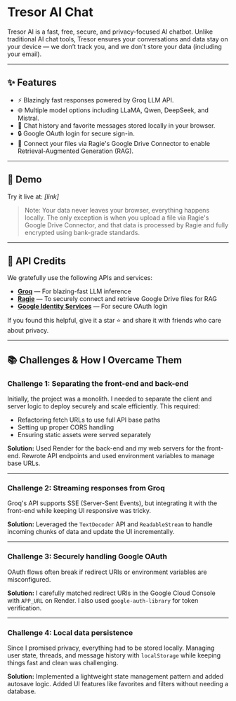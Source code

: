 # Tresor AI Chat

Tresor AI is a fast, free, secure, and privacy-focused AI chatbot. Unlike traditional AI chat tools, Tresor ensures your conversations and data stay on your device — we don’t track you, and we don't store your data (including your email).

---

## ✨ Features
- ⚡ Blazingly fast responses powered by Groq LLM API.
- 🌐 Multiple model options including LLaMA, Qwen, DeepSeek, and Mistral.
- 🛅 Chat history and favorite messages stored locally in your browser.
- 🔒 Google OAuth login for secure sign-in.
- 📂 Connect your files via Ragie's Google Drive Connector to enable Retrieval-Augmented Generation (RAG).

---

## 📅 Demo
Try it live at: _[link]_  
> Note: Your data never leaves your browser, everything happens locally. The only exception is when you upload a file via Ragie's Google Drive Connector, and that data is processed by Ragie and fully encrypted using bank-grade standards. 

---

## 💼 API Credits
We gratefully use the following APIs and services:

- **[Groq](https://groq.com/)** — For blazing-fast LLM inference
- **[Ragie](https://ragie.ai)** — To securely connect and retrieve Google Drive files for RAG
- **[Google Identity Services](https://developers.google.com/identity)** — For secure OAuth login

If you found this helpful, give it a star ⭐ and share it with friends who care about privacy. 

---

## 📚 Challenges & How I Overcame Them

### Challenge 1: Separating the front-end and back-end

Initially, the project was a monolith. I needed to separate the client and server logic to deploy securely and scale efficiently. This required:

- Refactoring fetch URLs to use full API base paths
- Setting up proper CORS handling
- Ensuring static assets were served separately

**Solution:** Used Render for the back-end and my web servers for the front-end. Rewrote API endpoints and used environment variables to manage base URLs.

---

### Challenge 2: Streaming responses from Groq

Groq's API supports SSE (Server-Sent Events), but integrating it with the front-end while keeping UI responsive was tricky.

**Solution:** Leveraged the `TextDecoder` API and `ReadableStream` to handle incoming chunks of data and update the UI incrementally.

---

### Challenge 3: Securely handling Google OAuth

OAuth flows often break if redirect URIs or environment variables are misconfigured.

**Solution:** I carefully matched redirect URIs in the Google Cloud Console with `APP_URL` on Render. I also used `google-auth-library` for token verification.

---

### Challenge 4: Local data persistence

Since I promised privacy, everything had to be stored locally. Managing user state, threads, and message history with `localStorage` while keeping things fast and clean was challenging.

**Solution:** Implemented a lightweight state management pattern and added autosave logic. Added UI features like favorites and filters without needing a database.





